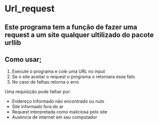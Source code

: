 # Url_request
## Este programa tem a função de fazer uma request a um site qualquer ultilizado do pacote urllib

## Como usar;
1. Execute o programa e cole uma URL no input 
2. Se o site aceitar o request o programa o retornara esse fato
3. No caso de falhas retorna o erro

Uma requisição pode falhar por:
* Endereço informado não encontrado ou nulo
* Site informado fora do ar
* Request interpretada como maliciosa pelo site
* Ausencia de internet em seu computador
